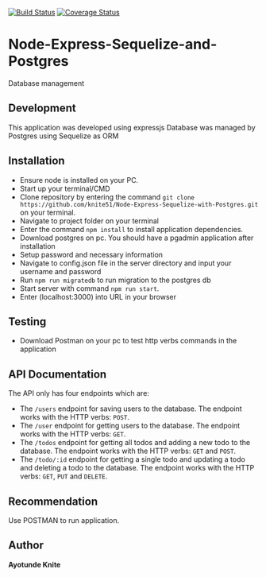 [![Build Status](https://travis-ci.org/knite51/Node-Express-Sequelize-with-Postgres.svg?branch=develop)](https://travis-ci.org/knite51/Node-Express-Sequelize-with-Postgres)
[![Coverage Status](https://coveralls.io/repos/github/knite51/Node-Express-Sequelize-with-Postgres/badge.svg?branch=develop)](https://coveralls.io/github/knite51/Node-Express-Sequelize-with-Postgres?branch=develop)
# Node-Express-Sequelize-and-Postgres
Database management

## Development
This application was developed using expressjs
Database was managed by Postgres using Sequelize as ORM 

## Installation
* Ensure node is installed on your PC.
* Start up your terminal/CMD
* Clone repository by entering the command `git clone https://github.com/knite51/Node-Express-Sequelize-with-Postgres.git` on your terminal.
* Navigate to project folder on your terminal
* Enter the command `npm install` to install application dependencies.
* Download postgres on pc. You should have a pgadmin application after installation
* Setup password and necessary information
* Navigate to config.json file in the server directory and input your username and password
* Run `npm run migratedb` to run migration to the postgres db
* Start server with command `npm run start`.
* Enter (localhost:3000) into URL in your browser 

## Testing
* Download Postman on your pc to test http verbs commands in the application


## API Documentation
The API only has four endpoints which are:
* The `/users` endpoint for saving users to the database. The endpoint works with the HTTP verbs: `POST`.
* The `/user` endpoint for getting users to the database. The endpoint works with the HTTP verbs: `GET`.
* The  `/todos` endpoint for getting all todos and adding a new todo to the database. The endpoint works with the HTTP verbs: `GET` and `POST`.
* The  `/todo/:id` endpoint for getting a single todo and updating a todo and deleting a todo to the database. The endpoint works with the HTTP verbs: `GET`, `PUT` and `DELETE`.


## Recommendation
Use POSTMAN to run application.

## Author
**Ayotunde Knite**
